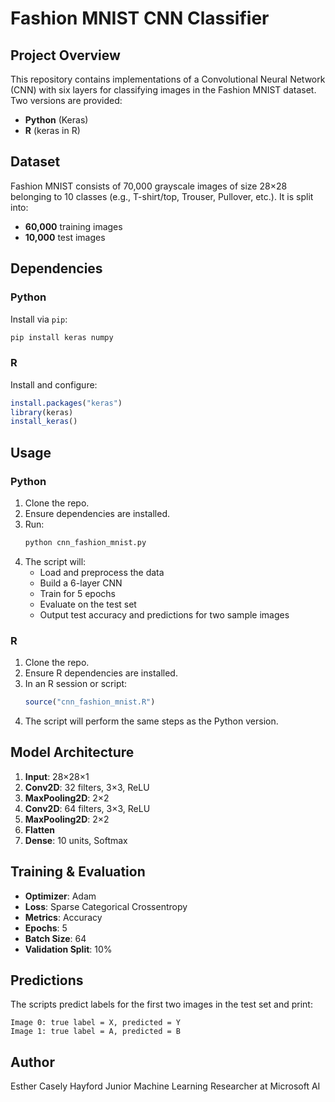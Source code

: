 # Fashion MNIST CNN Classifier

## Project Overview
This repository contains implementations of a Convolutional Neural Network (CNN) with six layers for classifying images in the Fashion MNIST dataset. Two versions are provided:
- **Python** (Keras)
- **R** (keras in R)

## Dataset
Fashion MNIST consists of 70,000 grayscale images of size 28×28 belonging to 10 classes (e.g., T-shirt/top, Trouser, Pullover, etc.). It is split into:
- **60,000** training images
- **10,000** test images

## Dependencies

### Python
Install via `pip`:
```bash
pip install keras numpy
```

### R
Install and configure:
```r
install.packages("keras")
library(keras)
install_keras()
```

## Usage

### Python
1. Clone the repo.
2. Ensure dependencies are installed.
3. Run:
   ```bash
   python cnn_fashion_mnist.py
   ```
4. The script will:
   - Load and preprocess the data
   - Build a 6-layer CNN
   - Train for 5 epochs
   - Evaluate on the test set
   - Output test accuracy and predictions for two sample images

### R
1. Clone the repo.
2. Ensure R dependencies are installed.
3. In an R session or script:
   ```r
   source("cnn_fashion_mnist.R")
   ```
4. The script will perform the same steps as the Python version.

## Model Architecture
1. **Input**: 28×28×1  
2. **Conv2D**: 32 filters, 3×3, ReLU  
3. **MaxPooling2D**: 2×2  
4. **Conv2D**: 64 filters, 3×3, ReLU  
5. **MaxPooling2D**: 2×2  
6. **Flatten**  
7. **Dense**: 10 units, Softmax  

## Training & Evaluation
- **Optimizer**: Adam  
- **Loss**: Sparse Categorical Crossentropy  
- **Metrics**: Accuracy  
- **Epochs**: 5  
- **Batch Size**: 64  
- **Validation Split**: 10%

## Predictions
The scripts predict labels for the first two images in the test set and print:
```
Image 0: true label = X, predicted = Y
Image 1: true label = A, predicted = B
```

## Author
Esther Casely Hayford 
Junior Machine Learning Researcher at Microsoft AI

